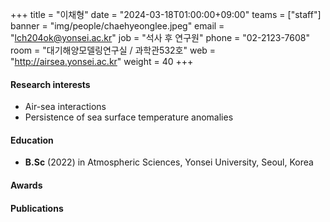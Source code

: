 +++
title = "이채형"
date = "2024-03-18T01:00:00+09:00"
teams = ["staff"]
banner = "img/people/chaehyeonglee.jpeg"
email = "lch204ok@yonsei.ac.kr"
job = "석사 후 연구원"
phone = "02-2123-7608"
room = "대기해양모델링연구실 / 과학관532호"
web = "http://airsea.yonsei.ac.kr"
weight = 40
+++

#### Research interests
+ Air-sea interactions
+ Persistence of sea surface temperature anomalies

#### Education

+ **B.Sc** (2022) in Atmospheric Sciences, Yonsei University, Seoul, Korea

#### Awards


#### Publications
